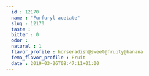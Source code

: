 ```yaml
---
  id : 12170
  name : "Furfuryl acetate"
  slug : 12170
  taste : 
  bitter : 0
  odor : 
  natural : 1
  flavor_profile : horseradish@sweet@fruity@banana
  fema_flavor_profile : Fruit
  date : 2019-03-26T08:47:11+01:00
---
```



